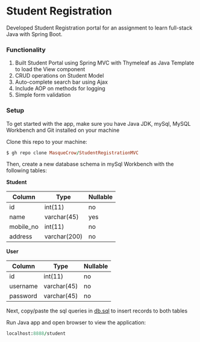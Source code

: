 # Student Registration

Developed Student Registration portal for an assignment to learn full-stack Java with Spring Boot.

### Functionality
1. Built Student Portal using Spring MVC with Thymeleaf as Java Template to load the View component
2. CRUD operations on Student Model
3. Auto-complete search bar using Ajax
4. Include AOP on methods for logging
5. Simple form validation 

### Setup
To get started with the app, make sure you have Java JDK, mySql, MySQL Workbench and Git installed on your machine

Clone this repo to your machine:
```ruby
$ gh repo clone MasqueCrow/StudentRegistrationMVC
```

Then, create a new database schema in mySql Workbench with the following tables:

**Student**

| Column    | Type         | Nullable
| ------    | -----------  |------ | 
| id        | int(11)      | no    |
| name      | varchar(45)  | yes   | 
| mobile_no | int(11)      | no    |
| address   | varchar(200) | no    |

**User**

| Column    | Type         | Nullable
| ------    | -----------  |------ | 
| id        | int(11)      | no    |
| username  | varchar(45)  | no    | 
| password  | varchar(45)  | no    |

Next, copy/paste the sql queries in [db.sql](/src/main/resources/db.sql) to insert records to both tables

Run Java app and open browser to view the application:
```ruby
localhost:8888/student
```
